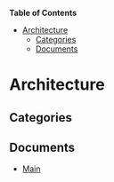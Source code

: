 <!-- START doctoc generated TOC please keep comment here to allow auto update -->
<!-- DON'T EDIT THIS SECTION, INSTEAD RE-RUN doctoc TO UPDATE -->
**Table of Contents**

- [Architecture](#architecture)
  - [Categories](#categories)
  - [Documents](#documents)

<!-- END doctoc generated TOC please keep comment here to allow auto update -->

# Architecture

## Categories

## Documents

- [Main](Main.md)
